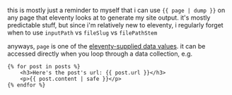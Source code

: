 this is mostly just a reminder to myself that i can use `{{ page | dump }}` on any page that eleventy looks at to generate my site output. it's mostly predictable stuff, but since i'm relatively new to eleventy, i regularly forget when to use `inputPath` vs `fileSlug` vs `filePathStem`

anyways, `page` is one of the [eleventy-supplied data values](https://www.11ty.dev/docs/data-eleventy-supplied/). it can be accessed directly when you loop through a data collection, e.g.

```
{% for post in posts %}
    <h3>Here's the post's url: {{ post.url }}</h3>
    <p>{{ post.content | safe }}</p>
{% endfor %}
```